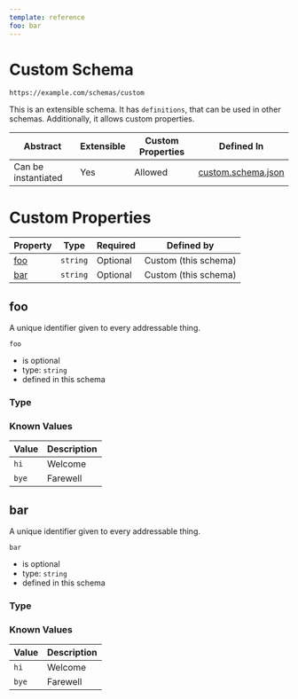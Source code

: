 ```yaml
---
template: reference
foo: bar
---
```


# Custom Schema

```
https://example.com/schemas/custom
```

This is an extensible schema. It has `definitions`, that can be used in other schemas. Additionally, it allows custom properties.

| Abstract | Extensible | Custom Properties | Defined In |
|----------|------------|-------------------|------------|
| Can be instantiated | Yes | Allowed | [custom.schema.json](custom.schema.json) |

# Custom Properties

| Property | Type | Required | Defined by |
|----------|------|----------|------------|
| [foo](#foo) | `string` | Optional | Custom (this schema) |
| [bar](#bar) | `string` | Optional | Custom (this schema) |

## foo

A unique identifier given to every addressable thing.

`foo`
* is optional
* type: `string`
* defined in this schema

### Type

### Known Values

| Value | Description |
|-------|-------------|
| `hi`  | Welcome     |
| `bye` | Farewell    |



## bar

A unique identifier given to every addressable thing.

`bar`
* is optional
* type: `string`
* defined in this schema

### Type

### Known Values

| Value | Description |
|-------|-------------|
| `hi`  | Welcome     |
| `bye` | Farewell    |


